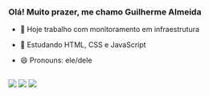 ### Olá! Muito prazer, me chamo Guilherme Almeida

- 🔭 Hoje trabalho com monitoramento em infraestrutura 
- 🌱 Estudando HTML, CSS e JavaScript
- 😄 Pronouns: ele/dele

  ##
 
<div> 
  <a href="https://instagram.com/_silvaguih" target="_blank"><img src="https://img.shields.io/badge/-Instagram-%23E4405F?style=for-the-badge&logo=instagram&logoColor=white" target="_blank"></a>
  <a href = "mailto:guilherme2004.almeida@gmail.com"><img src="https://img.shields.io/badge/-Gmail-%23333?style=for-the-badge&logo=gmail&logoColor=white" target="_blank"></a>
  <a href="https://www.linkedin.com/in/guilherme-da-silva-almeida-31188b229/" target="_blank"><img src="https://img.shields.io/badge/-LinkedIn-%230077B5?style=for-the-badge&logo=linkedin&logoColor=white" target="_blank"></a> 
  
</div>

